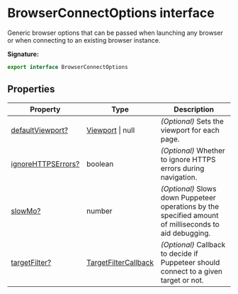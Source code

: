 # BrowserConnectOptions interface

Generic browser options that can be passed when launching any browser or when connecting to an existing browser instance.

**Signature:**

```typescript
export interface BrowserConnectOptions
```

## Properties

| Property                                                                     | Type                                                        | Description                                                                                                 |
| ---------------------------------------------------------------------------- | ----------------------------------------------------------- | ----------------------------------------------------------------------------------------------------------- |
| [defaultViewport?](./puppeteer.browserconnectoptions.defaultviewport.md)     | [Viewport](./puppeteer.viewport.md) \| null                 | <i>(Optional)</i> Sets the viewport for each page.                                                          |
| [ignoreHTTPSErrors?](./puppeteer.browserconnectoptions.ignorehttpserrors.md) | boolean                                                     | <i>(Optional)</i> Whether to ignore HTTPS errors during navigation.                                         |
| [slowMo?](./puppeteer.browserconnectoptions.slowmo.md)                       | number                                                      | <i>(Optional)</i> Slows down Puppeteer operations by the specified amount of milliseconds to aid debugging. |
| [targetFilter?](./puppeteer.browserconnectoptions.targetfilter.md)           | [TargetFilterCallback](./puppeteer.targetfiltercallback.md) | <i>(Optional)</i> Callback to decide if Puppeteer should connect to a given target or not.                  |

